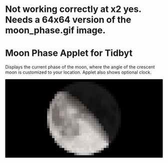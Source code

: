 # Not working correctly at x2 yes. Needs a 64x64 version of the moon_phase.gif image.

# Moon Phase Applet for Tidbyt

Displays the current phase of the moon, where the angle of the crescent moon is customized to your location. Applet also shows optional clock.

![Moon Phase Applet for Tidbyt](moon_phase.gif)

